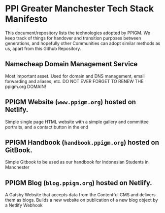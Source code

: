 # PPI Greater Manchester Tech Stack Manifesto

This document/repository lists the technologies adopted by PPIGM. We keep track of things for handover and transition purposes between generations, and hopefully other Communities can adopt similar methods as us, apart from this Github Repository.

## Namecheap Domain Management Service
Most important asset. Used for domain and DNS management, email forwarding and aliases, etc. DO NOT EVER FORGET TO RENEW THE ppigm.org DOMAIN!

## PPIGM Website (`www.ppigm.org`) hosted on Netlify.
Simple single page HTML website with a simple gallery and committee portraits, and a contact button in the end

## PPIGM Handbook (`handbook.ppigm.org`) hosted on GitBook.
Simple Gitbook to be used as our handbook for Indonesian Students in Manchester

## PPIGM Blog (`blog.ppigm.org`) hosted on Netlify.
A Gatsby Website that accepts data from the Contentful CMS and delivers them as blogs. Builds a new website on publication of a new blog object by a Netlify Webhook
